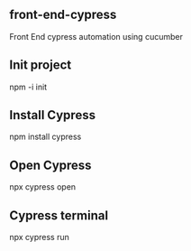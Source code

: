 ## front-end-cypress
Front End cypress automation using cucumber

## Init project

npm -i init

## Install Cypress

npm install cypress

## Open Cypress

npx cypress open

## Cypress terminal

npx cypress run


